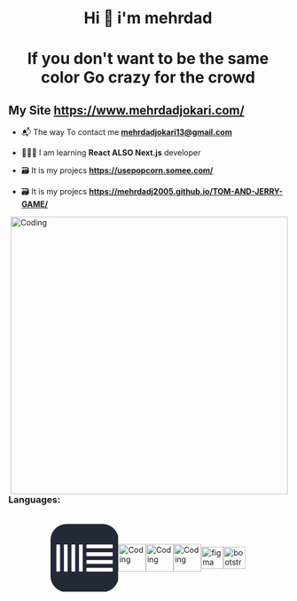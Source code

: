<h1 align="center">Hi 👋  i'm mehrdad</h1>

<h1 align="center">If you don't want to be the same color
Go crazy for the crowd</h1>

## My Site **https://www.mehrdadjokari.com/**

- 📬 The way To contact me **mehrdadjokari13@gmail.com**

- 👨🏻‍💻 I am learning **React ALSO Next.js** developer

- 🗃️ It is my projecs **https://usepopcorn.somee.com/**

- 🗃️ It is my projecs **https://mehrdadj2005.github.io/TOM-AND-JERRY-GAME/**
    

<img align="right" alt="Coding" width="500" src="https://raw.githubusercontent.com/mayankchaudhary26/Cool-Readme-ideas/master/data/multi-screen.gif">
<h3 align="left">Languages:</h3><br/>
<p style="display:flex; margin: 0 auto; justify-content: space-evenly; width:70%; align-items: center"
    align-items: center;">   
    <a href="https://getbotstrap.com"  target="_blank" rel="noreferrer"><svg width="256" height="256" viewBox="0 0 256 256" fill="none" xmlns="http://www.w3.org/2000/svg">
<rect width="256" height="256" rx="60" fill="#242938"/>
<path d="M36 177.4C36 178.3 35.2 178.9 34.5 178.9H23.6C22.7 178.9 22 178.3 22 177.4V78.6C22 78 22.8 77.2 23.6 77.2H34.4C35.2 77.2 35.9 78 35.9 78.6L36 177.4ZM64.3 177.4C64.3 178.3 63.5 178.9 62.8 178.9H52C51.1 178.9 50.4 178.3 50.4 177.4V78.6C50.4 78 51.2 77.2 52 77.2H62.8C63.6 77.2 64.3 78 64.3 78.6V177.4ZM92.6 177.4C92.6 178.3 91.8 178.9 91.1 178.9H80.3C79.4 178.9 78.7 178.3 78.7 177.4V78.6C78.7 78 79.5 77.2 80.3 77.2H91.1C91.9 77.2 92.6 78 92.6 78.6V177.4ZM121.1 177.4C121.1 178.3 120.3 178.9 119.6 178.9H108.8C107.9 178.9 107.2 178.3 107.2 177.4V78.6C107.2 78 108 77.2 108.8 77.2H119.6C120.4 77.2 121.1 78 121.1 78.6V177.4ZM232.5 77C233.4 77 234 77.8 234 78.6V89.7C234 90.6 233.4 91.4 232.5 91.4H136.4C135.8 91.4 135 90.6 135 89.7V78.6C135 77.8 135.8 77 136.4 77H232.5ZM232.5 106.3C233.4 106.3 234 107.1 234 107.9V119C234 119.9 233.4 120.7 232.5 120.7H136.4C135.8 120.7 135 119.9 135 119V107.9C135 107.1 135.8 106.3 136.4 106.3H232.5V106.3ZM232.5 135.4C233.4 135.4 234 136.2 234 137V148.1C234 149 233.4 149.8 232.5 149.8H136.4C135.8 149.8 135 149 135 148.1V137C135 136.2 135.8 135.4 136.4 135.4H232.5ZM232.5 164.5C233.4 164.5 234 165.3 234 166.1V177.2C234 178.1 233.4 178.9 232.5 178.9H136.4C135.8 178.9 135 178.1 135 177.2V166.1C135 165.3 135.8 164.5 136.4 164.5H232.5Z" fill="white"/>
</svg></a>
    <a href="https://www.figma.com/" " target="_blank" rel="noreferrer"><img  style="width:50px; " alt="Coding"  src="https://user-images.githubusercontent.com/74038190/238200426-29fd6286-4e7b-4d6c-818f-c4765d5e39a9.gif"></a>
    <a href="https://www.figma.com/" " target="_blank" rel="noreferrer"><img  style="width:50px; " alt="Coding"  src="https://user-images.githubusercontent.com/74038190/238200428-67f477ed-6624-42da-99f0-1a7b1a16eecb.gif"></a>
    <a href="https://www.figma.com/" " target="_blank" rel="noreferrer"><img  style="width:50px; ;" alt="Coding"  src="https://user-images.githubusercontent.com/74038190/212257454-16e3712e-945a-4ca2-b238-408ad0bf87e6.gif"></a>
    <a href="https://www.figma.com/" " target="_blank" rel="noreferrer"> <img src="https://www.vectorlogo.zone/logos/figma/figma-icon.svg" alt="figma" width="40" height="40"/> </a>
    <a href="https://getbootstrap.com"  target="_blank" rel="noreferrer"> <img src="https://img.icons8.com/?size=100&id=EzPCiQUqWWEa&format=png&color=000000" alt="bootstrap" width="40" height="40"/></a>
 <p/>
 
